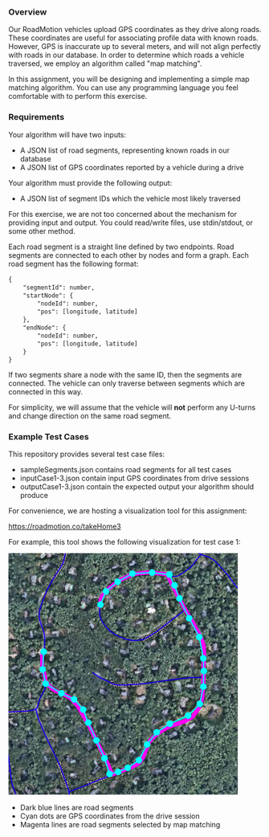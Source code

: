 
### Overview

Our RoadMotion vehicles upload GPS coordinates as they drive along roads. These coordinates are useful for associating profile data with known roads. However, GPS is inaccurate up to several meters, and will not align perfectly with roads in our database. In order to determine which roads a vehicle traversed, we employ an algorithm called "map matching".

In this assignment, you will be designing and implementing a simple map matching algorithm. You can use any programming language you feel comfortable with to perform this exercise.

### Requirements

Your algorithm will have two inputs:

* A JSON list of road segments, representing known roads in our database
* A JSON list of GPS coordinates reported by a vehicle during a drive

Your algorithm must provide the following output:

* A JSON list of segment IDs which the vehicle most likely traversed

For this exercise, we are not too concerned about the mechanism for providing input and output. You could read/write files, use stdin/stdout, or some other method.

Each road segment is a straight line defined by two endpoints. Road segments are connected to each other by nodes and form a graph. Each road segment has the following format:

```
{
    "segmentId": number,
    "startNode": {
        "nodeId": number,
        "pos": [longitude, latitude]
    },
    "endNode": {
        "nodeId": number,
        "pos": [longitude, latitude]
    }
}
```

If two segments share a node with the same ID, then the segments are connected. The vehicle can only traverse between segments which are connected in this way.

For simplicity, we will assume that the vehicle will **not** perform any U-turns and change direction on the same road segment.

### Example Test Cases

This repository provides several test case files:

* sampleSegments.json contains road segments for all test cases
* inputCase1-3.json contain input GPS coordinates from drive sessions
* outputCase1-3.json contain the expected output your algorithm should produce

For convenience, we are hosting a visualization tool for this assignment:

https://roadmotion.co/takeHome3

For example, this tool shows the following visualization for test case 1:

<img src="case1.png" alt="Test case 1" />

* Dark blue lines are road segments
* Cyan dots are GPS coordinates from the drive session
* Magenta lines are road segments selected by map matching


